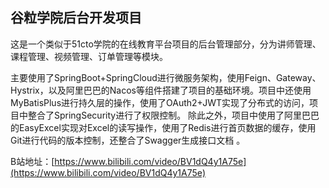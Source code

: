 ## 谷粒学院后台开发项目

这是一个类似于51cto学院的在线教育平台项目的后台管理部分，分为讲师管理、课程管理、视频管理、订单管理等模块。

主要使用了SpringBoot+SpringCloud进行微服务架构，使用Feign、Gateway、Hystrix，以及阿里巴巴的Nacos等组件搭建了项目的基础环境。项目中还使用MyBatisPlus进行持久层的操作，使用了OAuth2+JWT实现了分布式的访问，项目中整合了SpringSecurity进行了权限控制。
除此之外，项目中使用了阿里巴巴的EasyExcel实现对Excel的读写操作，使用了Redis进行首页数据的缓存，使用Git进行代码的版本控制，还整合了Swagger生成接口文档 。



B站地址：[https://www.bilibili.com/video/BV1dQ4y1A75e](https://www.bilibili.com/video/BV1dQ4y1A75e)
